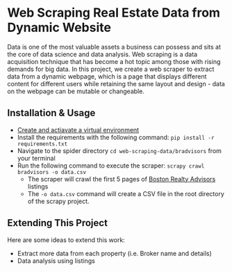 # Web Scraping Real Estate Data from Dynamic Website
Data is one of the most valuable assets a business can possess and sits at the core of data science and data analysis. Web scraping is a data acquisition technique 
that has become a hot topic among those with rising demands for big data. In this project, we create a web scraper to extract data from a dynamic webpage, which is 
a page that displays different content for different users while retaining the same layout and design - data on the webpage can be mutable or changeable. 

## Installation & Usage
- [Create and actiavate a virtual environment](https://docs.python.org/3/library/venv.html) 
- Install the requirements with the following command: `pip install -r requirements.txt` 
- Navigate to the spider directory `cd web-scraping-data/bradvisors` from your terminal
- Run the following command to execute the scraper: `scrapy crawl bradvisors -o data.csv`
  - The scraper will crawl the first 5 pages of [Boston Realty Advisors](https://bradvisors.com/listings/) listings
  - The `-o data.csv` command will create a CSV file in the root directory of the scrapy project. 
  
## Extending This Project 
Here are some ideas to extend this work: 
- Extract more data from each property (i.e. Broker name and details) 
- Data analysis using listings

